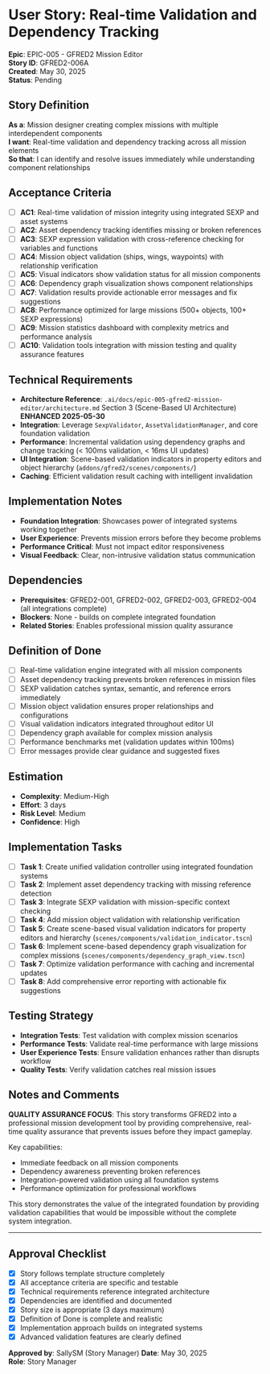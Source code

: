 # User Story: Real-time Validation and Dependency Tracking

**Epic**: EPIC-005 - GFRED2 Mission Editor  
**Story ID**: GFRED2-006A  
**Created**: May 30, 2025  
**Status**: Pending

## Story Definition
**As a**: Mission designer creating complex missions with multiple interdependent components  
**I want**: Real-time validation and dependency tracking across all mission elements  
**So that**: I can identify and resolve issues immediately while understanding component relationships

## Acceptance Criteria
- [ ] **AC1**: Real-time validation of mission integrity using integrated SEXP and asset systems
- [ ] **AC2**: Asset dependency tracking identifies missing or broken references
- [ ] **AC3**: SEXP expression validation with cross-reference checking for variables and functions
- [ ] **AC4**: Mission object validation (ships, wings, waypoints) with relationship verification
- [ ] **AC5**: Visual indicators show validation status for all mission components
- [ ] **AC6**: Dependency graph visualization shows component relationships
- [ ] **AC7**: Validation results provide actionable error messages and fix suggestions
- [ ] **AC8**: Performance optimized for large missions (500+ objects, 100+ SEXP expressions)
- [ ] **AC9**: Mission statistics dashboard with complexity metrics and performance analysis
- [ ] **AC10**: Validation tools integration with mission testing and quality assurance features

## Technical Requirements
- **Architecture Reference**: `.ai/docs/epic-005-gfred2-mission-editor/architecture.md` Section 3 (Scene-Based UI Architecture) **ENHANCED 2025-05-30**
- **Integration**: Leverage `SexpValidator`, `AssetValidationManager`, and core foundation validation
- **Performance**: Incremental validation using dependency graphs and change tracking (< 100ms validation, < 16ms UI updates)
- **UI Integration**: Scene-based validation indicators in property editors and object hierarchy (`addons/gfred2/scenes/components/`)
- **Caching**: Efficient validation result caching with intelligent invalidation

## Implementation Notes
- **Foundation Integration**: Showcases power of integrated systems working together
- **User Experience**: Prevents mission errors before they become problems
- **Performance Critical**: Must not impact editor responsiveness
- **Visual Feedback**: Clear, non-intrusive validation status communication

## Dependencies
- **Prerequisites**: GFRED2-001, GFRED2-002, GFRED2-003, GFRED2-004 (all integrations complete)
- **Blockers**: None - builds on complete integrated foundation
- **Related Stories**: Enables professional mission quality assurance

## Definition of Done
- [ ] Real-time validation engine integrated with all mission components
- [ ] Asset dependency tracking prevents broken references in mission files
- [ ] SEXP validation catches syntax, semantic, and reference errors immediately
- [ ] Mission object validation ensures proper relationships and configurations
- [ ] Visual validation indicators integrated throughout editor UI
- [ ] Dependency graph available for complex mission analysis
- [ ] Performance benchmarks met (validation updates within 100ms)
- [ ] Error messages provide clear guidance and suggested fixes

## Estimation
- **Complexity**: Medium-High
- **Effort**: 3 days
- **Risk Level**: Medium
- **Confidence**: High

## Implementation Tasks
- [ ] **Task 1**: Create unified validation controller using integrated foundation systems
- [ ] **Task 2**: Implement asset dependency tracking with missing reference detection
- [ ] **Task 3**: Integrate SEXP validation with mission-specific context checking
- [ ] **Task 4**: Add mission object validation with relationship verification
- [ ] **Task 5**: Create scene-based visual validation indicators for property editors and hierarchy (`scenes/components/validation_indicator.tscn`)
- [ ] **Task 6**: Implement scene-based dependency graph visualization for complex missions (`scenes/components/dependency_graph_view.tscn`)
- [ ] **Task 7**: Optimize validation performance with caching and incremental updates
- [ ] **Task 8**: Add comprehensive error reporting with actionable fix suggestions

## Testing Strategy
- **Integration Tests**: Test validation with complex mission scenarios
- **Performance Tests**: Validate real-time performance with large missions
- **User Experience Tests**: Ensure validation enhances rather than disrupts workflow
- **Quality Tests**: Verify validation catches real mission issues

## Notes and Comments
**QUALITY ASSURANCE FOCUS**: This story transforms GFRED2 into a professional mission development tool by providing comprehensive, real-time quality assurance that prevents issues before they impact gameplay.

Key capabilities:
- Immediate feedback on all mission components
- Dependency awareness preventing broken references
- Integration-powered validation using all foundation systems
- Performance optimization for professional workflows

This story demonstrates the value of the integrated foundation by providing validation capabilities that would be impossible without the complete system integration.

---

## Approval Checklist
- [x] Story follows template structure completely
- [x] All acceptance criteria are specific and testable
- [x] Technical requirements reference integrated architecture
- [x] Dependencies are identified and documented
- [x] Story size is appropriate (3 days maximum)
- [x] Definition of Done is complete and realistic
- [x] Implementation approach builds on integrated systems
- [x] Advanced validation features are clearly defined

**Approved by**: SallySM (Story Manager) **Date**: May 30, 2025  
**Role**: Story Manager